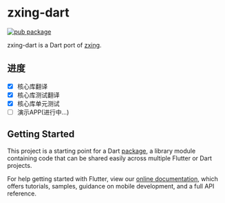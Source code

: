 # zxing-dart
[![pub package](https://img.shields.io/pub/v/zxing_lib.svg)](https://pub.dartlang.org/packages/zxing_lib)

zxing-dart is a Dart port of [zxing](https://github.com/zxing/zxing).


## 进度

- [x] 核心库翻译
- [x] 核心库测试翻译
- [x] 核心库单元测试
- [ ] 演示APP(进行中...)

## Getting Started

This project is a starting point for a Dart
[package](https://flutter.dev/developing-packages/),
a library module containing code that can be shared easily across
multiple Flutter or Dart projects.

For help getting started with Flutter, view our 
[online documentation](https://flutter.dev/docs), which offers tutorials, 
samples, guidance on mobile development, and a full API reference.
